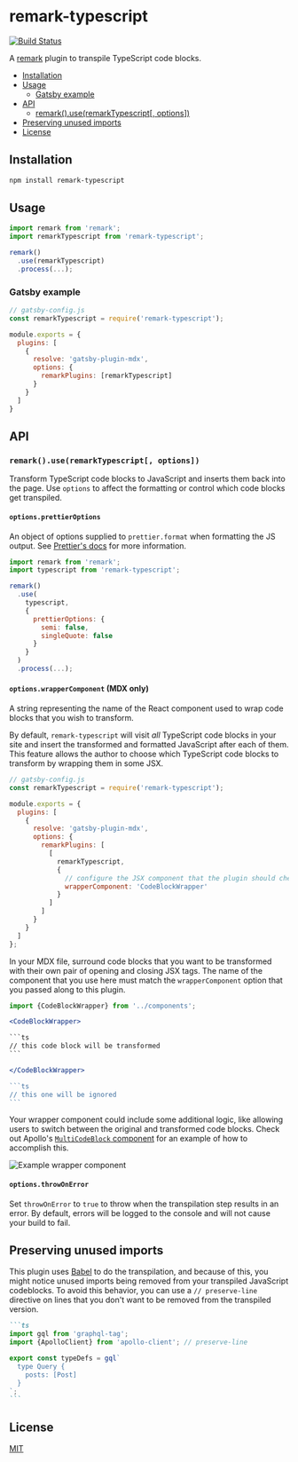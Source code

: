 # remark-typescript

[![Build Status](https://github.com/trevorblades/remark-typescript/workflows/Node%20CI/badge.svg)](https://github.com/trevorblades/remark-typescript/actions)

A [remark](https://github.com/remarkjs/remark) plugin to transpile TypeScript code blocks.

- [Installation](#installation)
- [Usage](#usage)
  - [Gatsby example](#gatsby-example)
- [API](#api)
  - [remark().use(remarkTypescript[, options])](#remarkuseremarktypescript-options)
- [Preserving unused imports](#preserving-unused-imports)
- [License](#license)

## Installation

```bash
npm install remark-typescript
```

## Usage

```js
import remark from 'remark';
import remarkTypescript from 'remark-typescript';

remark()
  .use(remarkTypescript)
  .process(...);
```

### Gatsby example

```js
// gatsby-config.js
const remarkTypescript = require('remark-typescript');

module.exports = {
  plugins: [
    {
      resolve: 'gatsby-plugin-mdx',
      options: {
        remarkPlugins: [remarkTypescript]
      }
    }
  ]
}
```

## API

### `remark().use(remarkTypescript[, options])`

Transform TypeScript code blocks to JavaScript and inserts them back into the page. Use `options` to affect the formatting or control which code blocks get transpiled.

#### `options.prettierOptions`

An object of options supplied to `prettier.format` when formatting the JS output. See [Prettier's docs](https://prettier.io/docs/en/options) for more information.

```js
import remark from 'remark';
import typescript from 'remark-typescript';

remark()
  .use(
    typescript,
    {
      prettierOptions: {
        semi: false,
        singleQuote: false
      }
    }
  )
  .process(...);
```

#### `options.wrapperComponent` (MDX only)

A string representing the name of the React component used to wrap code blocks that you wish to transform.

By default, `remark-typescript` will visit *all* TypeScript code blocks in your site and insert the transformed and formatted JavaScript after each of them. This feature allows the author to choose which TypeScript code blocks to transform by wrapping them in some JSX.

```js
// gatsby-config.js
const remarkTypescript = require('remark-typescript');

module.exports = {
  plugins: [
    {
      resolve: 'gatsby-plugin-mdx',
      options: {
        remarkPlugins: [
          [
            remarkTypescript,
            {
              // configure the JSX component that the plugin should check for
              wrapperComponent: 'CodeBlockWrapper'
            }
          ]
        ]
      }
    }
  ]
};
```

In your MDX file, surround code blocks that you want to be transformed with their own pair of opening and closing JSX tags. The name of the component that you use here must match the `wrapperComponent` option that you passed along to this plugin.

````jsx
import {CodeBlockWrapper} from '../components';

<CodeBlockWrapper>

```ts
// this code block will be transformed
```

</CodeBlockWrapper>

```ts
// this one will be ignored
```
````

Your wrapper component could include some additional logic, like allowing users to switch between the original and transformed code blocks. Check out Apollo's [`MultiCodeBlock` component](https://github.com/apollographql/gatsby-theme-apollo/blob/master/packages/gatsby-theme-apollo-docs/src/components/multi-code-block.js) for an example of how to accomplish this.

![Example wrapper component](./example.gif)

#### `options.throwOnError`

Set `throwOnError` to `true` to throw when the transpilation step results in an error. By default, errors will be logged to the console and will not cause your build to fail.

## Preserving unused imports

This plugin uses [Babel](https://babeljs.io) to do the transpilation, and because of this, you might notice unused imports being removed from your transpiled JavaScript codeblocks. To avoid this behavior, you can use a `// preserve-line` directive on lines that you don't want to be removed from the transpiled version.

````markdown
```ts
import gql from 'graphql-tag';
import {ApolloClient} from 'apollo-client'; // preserve-line

export const typeDefs = gql`
  type Query {
    posts: [Post]
  }
`;
```
````

## License

[MIT](./LICENSE)
